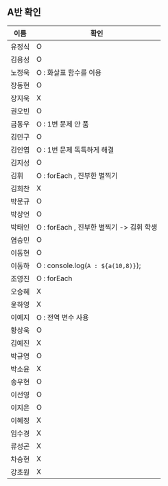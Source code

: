 ## A반 확인
이름 | 확인
--- | ---
유정식	| O
김용성	| O
노정욱	| O : 화살표 함수를 이용
장동현 	| O
장지욱	| X
권오빈	| O
금동우	| O : 1번 문제 안 품
김민구	| O
김인엽	| O : 1번 문제 독특하게 해결
김지성	| O
김휘 		| O : forEach , 진부한 별찍기
김희찬	| X
박문규	| O
박상언	| O
박태인	| O : forEach , 진부한 별찍기 -> 김휘 학생
염승민	| O
이동현	| O 
이동하	| O : console.log(`A : ${a(10,8)}`);
조영진	| O : forEach
오승혜	| X
윤하영	| X
이예지	| O : 전역 변수 사용 
황상욱	| O
김예진	| X
박규영	| O
박소윤	| X
송우현	| O 
이선영	| O  
이지은	| O
이혜정	| X
임수경	| X
류성곤	| X
차승현	| X
강초원	| X
